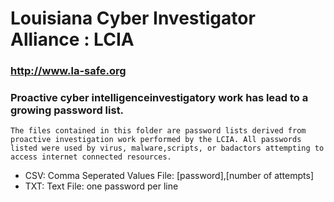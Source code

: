 # Louisiana Cyber Investigator Alliance : LCIA
### http://www.la-safe.org

### Proactive cyber intelligenceinvestigatory work has lead to a growing password list.

`The files contained in this folder are password lists derived from proactive investigation work performed by the LCIA. All passwords listed were used by virus, malware,scripts, or badactors attempting to access internet connected resources. `

- CSV: Comma Seperated Values File: [password],[number of attempts]
- TXT: Text File: one password per line

